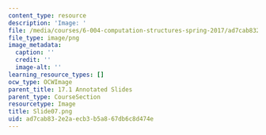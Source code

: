 ```yaml
---
content_type: resource
description: 'Image: '
file: /media/courses/6-004-computation-structures-spring-2017/ad7cab832e2aecb3b5a867db6c8d474e_Slide07.png
file_type: image/png
image_metadata:
  caption: ''
  credit: ''
  image-alt: ''
learning_resource_types: []
ocw_type: OCWImage
parent_title: 17.1 Annotated Slides
parent_type: CourseSection
resourcetype: Image
title: Slide07.png
uid: ad7cab83-2e2a-ecb3-b5a8-67db6c8d474e
---
```

